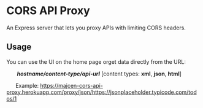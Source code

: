 # CORS API Proxy

An Express server that lets you proxy APIs with limiting CORS headers.

## Usage

You can use the UI on the home page orget data directly from the URL:

&nbsp;&nbsp;&nbsp;&nbsp;&nbsp;&nbsp; ***hostname/content-type/api-url***  [content types: **xml**, **json**, **html**]

&nbsp;&nbsp;&nbsp;&nbsp;&nbsp;&nbsp;Example: https://majcen-cors-api-proxy.herokuapp.com/proxy/json/https://jsonplaceholder.typicode.com/todos/1